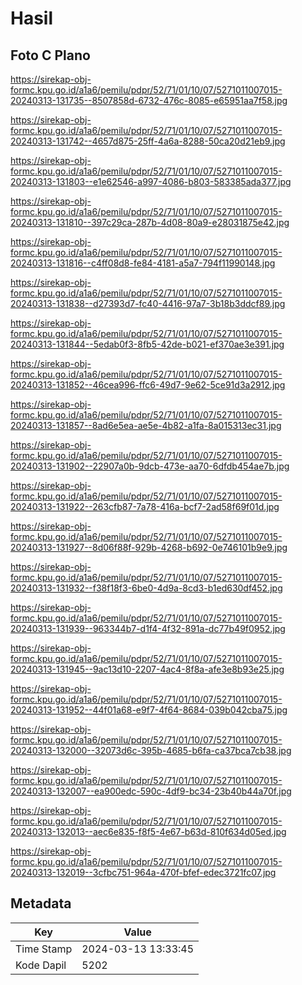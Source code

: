 # Hasil

## Foto C Plano

https://sirekap-obj-formc.kpu.go.id/a1a6/pemilu/pdpr/52/71/01/10/07/5271011007015-20240313-131735--8507858d-6732-476c-8085-e65951aa7f58.jpg

https://sirekap-obj-formc.kpu.go.id/a1a6/pemilu/pdpr/52/71/01/10/07/5271011007015-20240313-131742--4657d875-25ff-4a6a-8288-50ca20d21eb9.jpg

https://sirekap-obj-formc.kpu.go.id/a1a6/pemilu/pdpr/52/71/01/10/07/5271011007015-20240313-131803--e1e62546-a997-4086-b803-583385ada377.jpg

https://sirekap-obj-formc.kpu.go.id/a1a6/pemilu/pdpr/52/71/01/10/07/5271011007015-20240313-131810--397c29ca-287b-4d08-80a9-e28031875e42.jpg

https://sirekap-obj-formc.kpu.go.id/a1a6/pemilu/pdpr/52/71/01/10/07/5271011007015-20240313-131816--c4ff08d8-fe84-4181-a5a7-794f11990148.jpg

https://sirekap-obj-formc.kpu.go.id/a1a6/pemilu/pdpr/52/71/01/10/07/5271011007015-20240313-131838--d27393d7-fc40-4416-97a7-3b18b3ddcf89.jpg

https://sirekap-obj-formc.kpu.go.id/a1a6/pemilu/pdpr/52/71/01/10/07/5271011007015-20240313-131844--5edab0f3-8fb5-42de-b021-ef370ae3e391.jpg

https://sirekap-obj-formc.kpu.go.id/a1a6/pemilu/pdpr/52/71/01/10/07/5271011007015-20240313-131852--46cea996-ffc6-49d7-9e62-5ce91d3a2912.jpg

https://sirekap-obj-formc.kpu.go.id/a1a6/pemilu/pdpr/52/71/01/10/07/5271011007015-20240313-131857--8ad6e5ea-ae5e-4b82-a1fa-8a015313ec31.jpg

https://sirekap-obj-formc.kpu.go.id/a1a6/pemilu/pdpr/52/71/01/10/07/5271011007015-20240313-131902--22907a0b-9dcb-473e-aa70-6dfdb454ae7b.jpg

https://sirekap-obj-formc.kpu.go.id/a1a6/pemilu/pdpr/52/71/01/10/07/5271011007015-20240313-131922--263cfb87-7a78-416a-bcf7-2ad58f69f01d.jpg

https://sirekap-obj-formc.kpu.go.id/a1a6/pemilu/pdpr/52/71/01/10/07/5271011007015-20240313-131927--8d06f88f-929b-4268-b692-0e746101b9e9.jpg

https://sirekap-obj-formc.kpu.go.id/a1a6/pemilu/pdpr/52/71/01/10/07/5271011007015-20240313-131932--f38f18f3-6be0-4d9a-8cd3-b1ed630df452.jpg

https://sirekap-obj-formc.kpu.go.id/a1a6/pemilu/pdpr/52/71/01/10/07/5271011007015-20240313-131939--963344b7-d1f4-4f32-891a-dc77b49f0952.jpg

https://sirekap-obj-formc.kpu.go.id/a1a6/pemilu/pdpr/52/71/01/10/07/5271011007015-20240313-131945--9ac13d10-2207-4ac4-8f8a-afe3e8b93e25.jpg

https://sirekap-obj-formc.kpu.go.id/a1a6/pemilu/pdpr/52/71/01/10/07/5271011007015-20240313-131952--44f01a68-e9f7-4f64-8684-039b042cba75.jpg

https://sirekap-obj-formc.kpu.go.id/a1a6/pemilu/pdpr/52/71/01/10/07/5271011007015-20240313-132000--32073d6c-395b-4685-b6fa-ca37bca7cb38.jpg

https://sirekap-obj-formc.kpu.go.id/a1a6/pemilu/pdpr/52/71/01/10/07/5271011007015-20240313-132007--ea900edc-590c-4df9-bc34-23b40b44a70f.jpg

https://sirekap-obj-formc.kpu.go.id/a1a6/pemilu/pdpr/52/71/01/10/07/5271011007015-20240313-132013--aec6e835-f8f5-4e67-b63d-810f634d05ed.jpg

https://sirekap-obj-formc.kpu.go.id/a1a6/pemilu/pdpr/52/71/01/10/07/5271011007015-20240313-132019--3cfbc751-964a-470f-bfef-edec3721fc07.jpg


## Metadata

| Key        | Value               |
| ---------- | ------------------- |
| Time Stamp | 2024-03-13 13:33:45 |
| Kode Dapil | 5202                |



